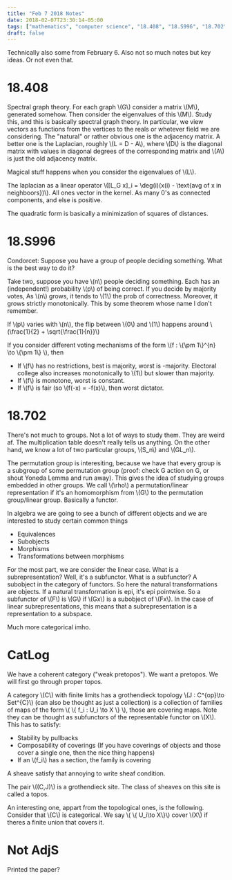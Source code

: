 ```yaml
---
title: "Feb 7 2018 Notes"
date: 2018-02-07T23:30:14-05:00
tags: ["mathematics", "computer science", "18.408", "18.S996", "18.702", "CatLog", "NotAdjS"]
draft: false
---
```


Technically also some from February 6. Also not so much notes but key ideas. Or not even that.


# 18.408

Spectral graph theory. For each graph \\(G\\) consider a matrix \\(M\\), generated somehow. 
Then consider the eigenvalues of this \\(M\\). Study this, and this is basically spectral graph theory.
In particular, we view vectors as functions from the vertices to the reals or whetever field we are considering.
The "natural" or rather obvious one is the adjacency matrix. A better one is the Laplacian,
roughly \\(L = D - A\\), where \\(D\\) is the diagonal matrix with values in diagonal degrees
of the corresponding matrix and \\(A\\) is just the old adjacency matrix.

Magical stuff happens when you consider the eigenvalues of \\(L\\). 

The laplacian as a linear operator \\([L_G x]_i = \deg(i)(x(i) - \text{avg of x in neighboors})\\). All ones vector in the kernel. As many 0's as connected components, and else is positive.

The quadratic form is basically a minimization of squares of distances.

# 18.S996

Condorcet: Suppose you have a group of people deciding something. What is the best way to do it?

Take two, suppose you have \\(n\\) people deciding something. Each has an (independent!)
probability \\(p\\) of being correct. If you decide by majority votes,
As \\(n\\) grows, it tends to \\(1\\) the prob of correctness. Moreover, it grows strictly monotonically.
This by some theorem whose name I don't remember.

If \\(p\\) varies with \\(n\\), the flip between \\(0\\) and \\(1\\) happens around 
\\(\frac{1}{2} + \sqrt{\frac{1}{n}}\\)

If you consider different voting mechanisms of the form \\(f : \\{\pm 1\\}^{n} \to \\{\pm 1\\} \\), then 

* If \\(f\\) has no restrictions, best is majority, worst is -majority. Electoral
college also increases monotonically to \\(1\\) but slower than majority.
* If \\(f\\) is monotone, worst is constant.
* If \\(f\\) is fair (so \\(f(-x) = -f(x)\\), then worst dictator.

# 18.702

There's not much to groups. Not a lot of ways to study them. They are weird af. The multiplication table doesn't really tells us anything. 
On the other hand, we know a lot of two particular groups, \\(S_n\\) and \\(GL_n\\).

The permutation group is interesiting, because we have that every group is a subgroup of some permutation group (proof: check G action on G, or shout Yoneda Lemma and run away). This gives the idea of studying groups embedded in other groups.
We call \\(\rho\\) a permutation/linear representation if it's an homomorphism
from \\(G\\) to the permutation group/linear group. Basically a functor.

In algebra we are going to see a bunch of different objects and we are interested 
to study certain common things

* Equivalences
* Subobjects
* Morphisms
* Transformations between morphisms

For the most part, we are consider the linear case. What is a subrepresentation?
Well, it's a subfunctor. What is a subfunctor? A subobject in the category of 
functors. So here the natural transformations are objects. 
If a natural transformation is epi, it's epi pointwise. So a subfunctor of \\(F\\)
is \\(G\\) if \\(Gx\\) is a subobject of \\(Fx\\). In the case of linear subrepresentations,
this means that a subrepresentation is a representation to a subspace.

Much more categorical imho.

# CatLog

We have a coherent category ("weak pretopos"). We want a pretopos. We will first go through 
proper topos.

A category \\(C\\) with finite limits has a grothendieck topology \\(J : C^{op}\to Set^{C}\\) 
(can also be thought as just a collection) is a collection
of families of maps of the form \\( \\{ f_i : U_i \to X \\} \\), those are covering maps.
Note they can be thought as subfunctors of the representable functor on \\(X\\). This 
has to satisfy:

* Stability by pullbacks
* Composability of coverings (If you have coverings of objects and those cover a single one, then the nice thing happens)
* If an \\(f_i\\) has a section, the family is covering

A sheave satisfy that annoying to write sheaf condition.

The pair \\((C,J)\\) is a grothendieck site. The class of sheaves on this site is called a topos.

An interesting one, appart from the topological ones, is the following. Consider that 
\\(C\\) is categorical. We say \\( \\{ U_i\to X\\}\\) cover \\(X\\) if theres a finite 
union that covers it. 

# Not AdjS

Printed the paper?